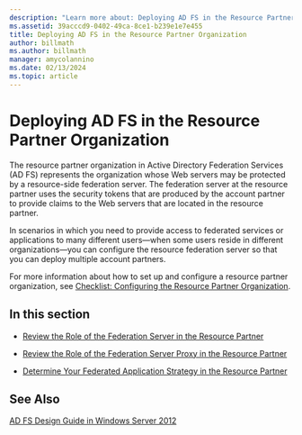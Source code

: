 ```yaml
---
description: "Learn more about: Deploying AD FS in the Resource Partner Organization"
ms.assetid: 39acccd9-0402-49ca-8ce1-b239e1e7e455
title: Deploying AD FS in the Resource Partner Organization
author: billmath
ms.author: billmath
manager: amycolannino
ms.date: 02/13/2024
ms.topic: article
---
```


# Deploying AD FS in the Resource Partner Organization

The resource partner organization in Active Directory Federation Services \(AD FS\) represents the organization whose Web servers may be protected by a resource\-side federation server. The federation server at the resource partner uses the security tokens that are produced by the account partner to provide claims to the Web servers that are located in the resource partner.

In scenarios in which you need to provide access to federated services or applications to many different users—when some users reside in different organizations—you can configure the resource federation server so that you can deploy multiple account partners.

For more information about how to set up and configure a resource partner organization, see [Checklist: Configuring the Resource Partner Organization](../../ad-fs/deployment/Checklist--Configuring-the-Resource-Partner-Organization.md).

## In this section

-   [Review the Role of the Federation Server in the Resource Partner](Review-the-Role-of-the-Federation-Server-in-the-Resource-Partner.md)

-   [Review the Role of the Federation Server Proxy in the Resource Partner](Review-the-Role-of-the-Federation-Server-Proxy-in-the-Resource-Partner.md)

-   [Determine Your Federated Application Strategy in the Resource Partner](Determine-Your-Federated-Application-Strategy-in-the-Resource-Partner.md)


## See Also
[AD FS Design Guide in Windows Server 2012](AD-FS-Design-Guide-in-Windows-Server-2012.md)
